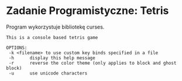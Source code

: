 # Zadanie Programistyczne: Tetris
Program wykorzystuje bibliotekę curses.
```
This is a console based tetris game

OPTIONS:
 -k <filename> to use custom key binds specified in a file
 -h 	 display this help message
 -r 	 reverse the color theme (only applies to block and ghost block)
 -u 	 use unicode characters
```
